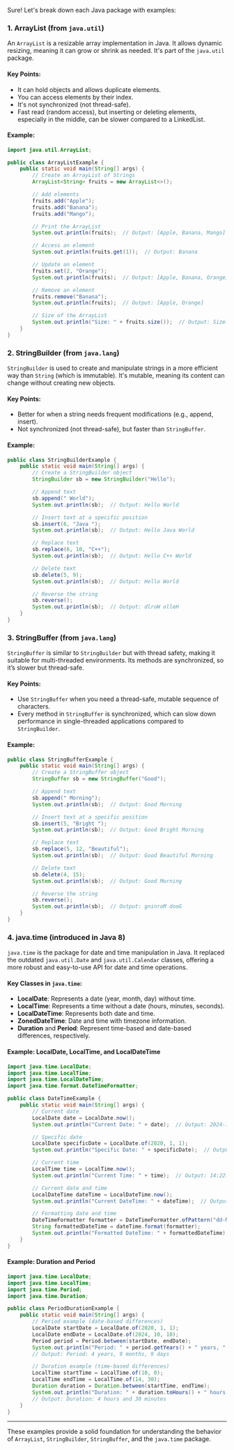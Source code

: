 Sure! Let's break down each Java package with examples:

### 1. **ArrayList (from `java.util`)**
An `ArrayList` is a resizable array implementation in Java. It allows dynamic resizing, meaning it can grow or shrink as needed. It's part of the `java.util` package.

#### Key Points:
- It can hold objects and allows duplicate elements.
- You can access elements by their index.
- It's not synchronized (not thread-safe).
- Fast read (random access), but inserting or deleting elements, especially in the middle, can be slower compared to a LinkedList.

#### Example:

```java
import java.util.ArrayList;

public class ArrayListExample {
    public static void main(String[] args) {
        // Create an ArrayList of Strings
        ArrayList<String> fruits = new ArrayList<>();

        // Add elements
        fruits.add("Apple");
        fruits.add("Banana");
        fruits.add("Mango");

        // Print the ArrayList
        System.out.println(fruits);  // Output: [Apple, Banana, Mango]

        // Access an element
        System.out.println(fruits.get(1));  // Output: Banana

        // Update an element
        fruits.set(2, "Orange");
        System.out.println(fruits);  // Output: [Apple, Banana, Orange]

        // Remove an element
        fruits.remove("Banana");
        System.out.println(fruits);  // Output: [Apple, Orange]

        // Size of the ArrayList
        System.out.println("Size: " + fruits.size());  // Output: Size: 2
    }
}
```

### 2. **StringBuilder (from `java.lang`)**
`StringBuilder` is used to create and manipulate strings in a more efficient way than `String` (which is immutable). It's mutable, meaning its content can change without creating new objects.

#### Key Points:
- Better for when a string needs frequent modifications (e.g., append, insert).
- Not synchronized (not thread-safe), but faster than `StringBuffer`.

#### Example:

```java
public class StringBuilderExample {
    public static void main(String[] args) {
        // Create a StringBuilder object
        StringBuilder sb = new StringBuilder("Hello");

        // Append text
        sb.append(" World");
        System.out.println(sb);  // Output: Hello World

        // Insert text at a specific position
        sb.insert(6, "Java ");
        System.out.println(sb);  // Output: Hello Java World

        // Replace text
        sb.replace(6, 10, "C++");
        System.out.println(sb);  // Output: Hello C++ World

        // Delete text
        sb.delete(5, 9);
        System.out.println(sb);  // Output: Hello World

        // Reverse the string
        sb.reverse();
        System.out.println(sb);  // Output: dlroW olleH
    }
}
```

### 3. **StringBuffer (from `java.lang`)**
`StringBuffer` is similar to `StringBuilder` but with thread safety, making it suitable for multi-threaded environments. Its methods are synchronized, so it’s slower but thread-safe.

#### Key Points:
- Use `StringBuffer` when you need a thread-safe, mutable sequence of characters.
- Every method in `StringBuffer` is synchronized, which can slow down performance in single-threaded applications compared to `StringBuilder`.

#### Example:

```java
public class StringBufferExample {
    public static void main(String[] args) {
        // Create a StringBuffer object
        StringBuffer sb = new StringBuffer("Good");

        // Append text
        sb.append(" Morning");
        System.out.println(sb);  // Output: Good Morning

        // Insert text at a specific position
        sb.insert(5, "Bright ");
        System.out.println(sb);  // Output: Good Bright Morning

        // Replace text
        sb.replace(5, 12, "Beautiful");
        System.out.println(sb);  // Output: Good Beautiful Morning

        // Delete text
        sb.delete(4, 15);
        System.out.println(sb);  // Output: Good Morning

        // Reverse the string
        sb.reverse();
        System.out.println(sb);  // Output: gninroM dooG
    }
}
```

### 4. **java.time (introduced in Java 8)**
`java.time` is the package for date and time manipulation in Java. It replaced the outdated `java.util.Date` and `java.util.Calendar` classes, offering a more robust and easy-to-use API for date and time operations.

#### Key Classes in `java.time`:
- **LocalDate**: Represents a date (year, month, day) without time.
- **LocalTime**: Represents a time without a date (hours, minutes, seconds).
- **LocalDateTime**: Represents both date and time.
- **ZonedDateTime**: Date and time with timezone information.
- **Duration** and **Period**: Represent time-based and date-based differences, respectively.

#### Example: LocalDate, LocalTime, and LocalDateTime

```java
import java.time.LocalDate;
import java.time.LocalTime;
import java.time.LocalDateTime;
import java.time.format.DateTimeFormatter;

public class DateTimeExample {
    public static void main(String[] args) {
        // Current date
        LocalDate date = LocalDate.now();
        System.out.println("Current Date: " + date);  // Output: 2024-10-10 (example)

        // Specific date
        LocalDate specificDate = LocalDate.of(2020, 1, 1);
        System.out.println("Specific Date: " + specificDate);  // Output: 2020-01-01

        // Current time
        LocalTime time = LocalTime.now();
        System.out.println("Current Time: " + time);  // Output: 14:22:30.123 (example)

        // Current date and time
        LocalDateTime dateTime = LocalDateTime.now();
        System.out.println("Current DateTime: " + dateTime);  // Output: 2024-10-10T14:22:30.123 (example)

        // Formatting date and time
        DateTimeFormatter formatter = DateTimeFormatter.ofPattern("dd-MM-yyyy HH:mm");
        String formattedDateTime = dateTime.format(formatter);
        System.out.println("Formatted DateTime: " + formattedDateTime);  // Output: 10-10-2024 14:22
    }
}
```

#### Example: Duration and Period

```java
import java.time.LocalDate;
import java.time.LocalTime;
import java.time.Period;
import java.time.Duration;

public class PeriodDurationExample {
    public static void main(String[] args) {
        // Period example (date-based differences)
        LocalDate startDate = LocalDate.of(2020, 1, 1);
        LocalDate endDate = LocalDate.of(2024, 10, 10);
        Period period = Period.between(startDate, endDate);
        System.out.println("Period: " + period.getYears() + " years, " + period.getMonths() + " months, " + period.getDays() + " days");
        // Output: Period: 4 years, 9 months, 9 days

        // Duration example (time-based differences)
        LocalTime startTime = LocalTime.of(10, 0);
        LocalTime endTime = LocalTime.of(14, 30);
        Duration duration = Duration.between(startTime, endTime);
        System.out.println("Duration: " + duration.toHours() + " hours and " + duration.toMinutesPart() + " minutes");
        // Output: Duration: 4 hours and 30 minutes
    }
}
```

---

These examples provide a solid foundation for understanding the behavior of `ArrayList`, `StringBuilder`, `StringBuffer`, and the `java.time` package.
